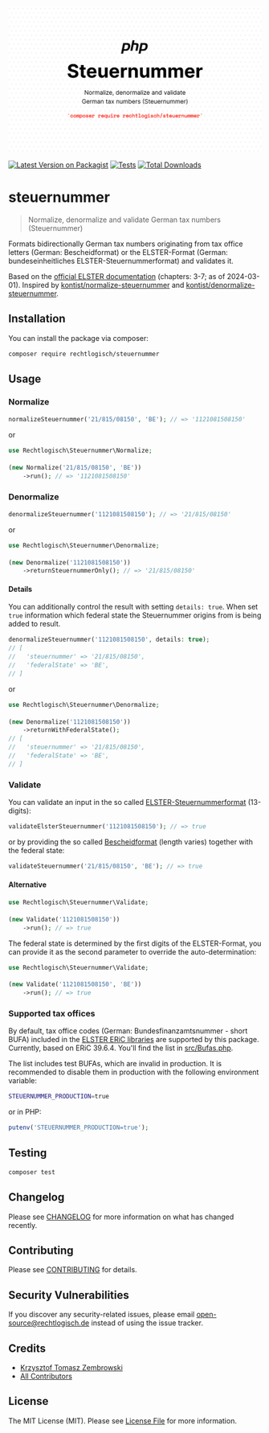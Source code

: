 ![Recht logisch Steuer-ID banner image](rechtlogisch-steuernummer-banner.png)

[![Latest Version on Packagist](https://img.shields.io/packagist/v/rechtlogisch/steuernummer.svg?style=flat-square)](https://packagist.org/packages/rechtlogisch/steuernummer)
[![Tests](https://github.com/rechtlogisch/steuernummer/actions/workflows/run-tests.yml/badge.svg?branch=main)](https://github.com/rechtlogisch/steuernummer/actions/workflows/run-tests.yml)
[![Total Downloads](https://img.shields.io/packagist/dt/rechtlogisch/steuernummer.svg?style=flat-square)](https://packagist.org/packages/rechtlogisch/steuernummer)

# steuernummer

> Normalize, denormalize and validate German tax numbers (Steuernummer)

Formats bidirectionally German tax numbers originating from tax office letters (German: Bescheidformat) or the ELSTER-Format (German: bundeseinheitliches ELSTER-Steuernummerformat) and validates it.

Based on the [official ELSTER documentation](https://download.elster.de/download/schnittstellen/Pruefung_der_Steuer_und_Steueridentifikatsnummer.pdf) (chapters: 3-7; as of 2024-03-01). Inspired by [kontist/normalize-steuernummer](https://github.com/kontist/normalize-steuernummer) and [kontist/denormalize-steuernummer](https://github.com/kontist/denormalize-steuernummer).

## Installation

You can install the package via composer:

```bash
composer require rechtlogisch/steuernummer
```

## Usage

### Normalize

```php
normalizeSteuernummer('21/815/08150', 'BE'); // => '1121081508150'
```

or

```php
use Rechtlogisch\Steuernummer\Normalize;

(new Normalize('21/815/08150', 'BE'))
    ->run(); // => '1121081508150'
```

### Denormalize



```php
denormalizeSteuernummer('1121081508150'); // => '21/815/08150'
```

or

```php
use Rechtlogisch\Steuernummer\Denormalize;

(new Denormalize('1121081508150'))
    ->returnSteuernummerOnly(); // => '21/815/08150'
```

#### Details

You can additionally control the result with setting `details: true`. When set `true` information which federal state the Steuernummer origins from is being added to result.

```php
denormalizeSteuernummer('1121081508150', details: true);
// [
//   'steuernummer' => '21/815/08150',
//   'federalState' => 'BE',
// ]
```

or

```php
use Rechtlogisch\Steuernummer\Denormalize;

(new Denormalize('1121081508150'))
    ->returnWithFederalState(); 
// [
//   'steuernummer' => '21/815/08150',
//   'federalState' => 'BE',
// ]
```

### Validate

You can validate an input in the so called [ELSTER-Steuernummerformat](https://www.elster.de/eportal/helpGlobal?themaGlobal=wo_ist_meine_steuernummer#aufbauSteuernummer) (13-digits):

```php
validateElsterSteuernummer('1121081508150'); // => true
```

or by providing the so called [Bescheidformat](https://www.elster.de/eportal/helpGlobal?themaGlobal=wo_ist_meine_steuernummer#aufbauSteuernummer) (length varies) together with the federal state:

```php
validateSteuernummer('21/815/08150', 'BE'); // => true
```

#### Alternative

```php
use Rechtlogisch\Steuernummer\Validate;

(new Validate('1121081508150'))
    ->run(); // => true
```

The federal state is determined by the first digits of the ELSTER-Format, you can provide it as the second parameter to override the auto-determination:

```php
use Rechtlogisch\Steuernummer\Validate;

(new Validate('1121081508150', 'BE'))
    ->run(); // => true
```

### Supported tax offices

By default, tax office codes (German: Bundesfinanzamtsnummer - short BUFA) included in the [ELSTER ERiC libraries](https://www.elster.de/elsterweb/infoseite/entwickler) are supported by this package. Currently, based on ERiC 39.6.4. You'll find the list in [src/Bufas.php](./src/Bufas.php).

The list includes test BUFAs, which are invalid in production. It is recommended to disable them in production with the following environment variable:

```bash
STEUERNUMMER_PRODUCTION=true
```

or in PHP:

```php
putenv('STEUERNUMMER_PRODUCTION=true');
```

## Testing

```bash
composer test
```

## Changelog

Please see [CHANGELOG](CHANGELOG.md) for more information on what has changed recently.

## Contributing

Please see [CONTRIBUTING](https://github.com/rechtlogisch/.github/blob/main/CONTRIBUTING.md) for details.

## Security Vulnerabilities

If you discover any security-related issues, please email open-source@rechtlogisch.de instead of using the issue tracker.

## Credits

- [Krzysztof Tomasz Zembrowski](https://github.com/rechtlogisch)
- [All Contributors](../../contributors)

## License

The MIT License (MIT). Please see [License File](LICENSE.md) for more information.
